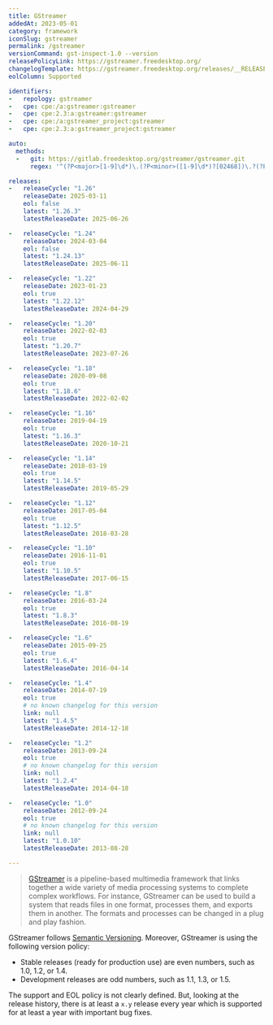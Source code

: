 ```yaml
---
title: GStreamer
addedAt: 2023-05-01
category: framework
iconSlug: gstreamer
permalink: /gstreamer
versionCommand: gst-inspect-1.0 --version
releasePolicyLink: https://gstreamer.freedesktop.org/
changelogTemplate: https://gstreamer.freedesktop.org/releases/__RELEASE_CYCLE__/
eolColumn: Supported

identifiers:
-   repology: gstreamer
-   cpe: cpe:/a:gstreamer:gstreamer
-   cpe: cpe:2.3:a:gstreamer:gstreamer
-   cpe: cpe:/a:gstreamer_project:gstreamer
-   cpe: cpe:2.3:a:gstreamer_project:gstreamer

auto:
  methods:
  -   git: https://gitlab.freedesktop.org/gstreamer/gstreamer.git
      regex: '^(?P<major>[1-9]\d*)\.(?P<minor>([1-9]\d*)?[02468])\.?(?P<patch>\d+)?$'

releases:
-   releaseCycle: "1.26"
    releaseDate: 2025-03-11
    eol: false
    latest: "1.26.3"
    latestReleaseDate: 2025-06-26

-   releaseCycle: "1.24"
    releaseDate: 2024-03-04
    eol: false
    latest: "1.24.13"
    latestReleaseDate: 2025-06-11

-   releaseCycle: "1.22"
    releaseDate: 2023-01-23
    eol: true
    latest: "1.22.12"
    latestReleaseDate: 2024-04-29

-   releaseCycle: "1.20"
    releaseDate: 2022-02-03
    eol: true
    latest: "1.20.7"
    latestReleaseDate: 2023-07-26

-   releaseCycle: "1.18"
    releaseDate: 2020-09-08
    eol: true
    latest: "1.18.6"
    latestReleaseDate: 2022-02-02

-   releaseCycle: "1.16"
    releaseDate: 2019-04-19
    eol: true
    latest: "1.16.3"
    latestReleaseDate: 2020-10-21

-   releaseCycle: "1.14"
    releaseDate: 2018-03-19
    eol: true
    latest: "1.14.5"
    latestReleaseDate: 2019-05-29

-   releaseCycle: "1.12"
    releaseDate: 2017-05-04
    eol: true
    latest: "1.12.5"
    latestReleaseDate: 2018-03-28

-   releaseCycle: "1.10"
    releaseDate: 2016-11-01
    eol: true
    latest: "1.10.5"
    latestReleaseDate: 2017-06-15

-   releaseCycle: "1.8"
    releaseDate: 2016-03-24
    eol: true
    latest: "1.8.3"
    latestReleaseDate: 2016-08-19

-   releaseCycle: "1.6"
    releaseDate: 2015-09-25
    eol: true
    latest: "1.6.4"
    latestReleaseDate: 2016-04-14

-   releaseCycle: "1.4"
    releaseDate: 2014-07-19
    eol: true
    # no known changelog for this version
    link: null
    latest: "1.4.5"
    latestReleaseDate: 2014-12-18

-   releaseCycle: "1.2"
    releaseDate: 2013-09-24
    eol: true
    # no known changelog for this version
    link: null
    latest: "1.2.4"
    latestReleaseDate: 2014-04-18

-   releaseCycle: "1.0"
    releaseDate: 2012-09-24
    eol: true
    # no known changelog for this version
    link: null
    latest: "1.0.10"
    latestReleaseDate: 2013-08-28

---
```


> [GStreamer](https://gstreamer.freedesktop.org/) is a pipeline-based
> multimedia framework that links together a wide variety of media
> processing systems to complete complex workflows. For instance,
> GStreamer can be used to build a system that reads files in one
> format, processes them, and exports them in another. The formats and
> processes can be changed in a plug and play fashion.

GStreamer follows [Semantic Versioning](https://semver.org/). Moreover,
GStreamer is using the following version policy:

- Stable releases (ready for production use) are even numbers, such as
  1.0, 1.2, or 1.4.
- Development releases are odd numbers, such as 1.1, 1.3, or 1.5.

The support and EOL policy is not clearly defined. But, looking at the
release history, there is at least a `x.y` release every year which
is supported for at least a year with important bug fixes.
